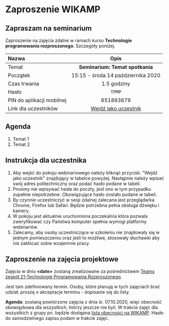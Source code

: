 # Zaproszenie WIKAMP

## Zapraszam na seminarium

Zaproszenie na zajęcia zdalne w ramach kursu **Technologie programowania rozproszonego**. Szczegóły poniżej.

| Nazwa                     |                                    Opis                                     |
| :------------------------ | :-------------------------------------------------------------------------: |
| Temat                     |                             **Seminarium: Temat spotkania**                             |
| Początek                  |                     15:15 - środa 14 października 2020                      |
| Czas trwania              |                                   1.5 godziny                                    |
| Hasło                     |                                     `TPMP`                                     |
| PIN do aplikacji mobilnej |                                  651893879                                  |
| Link dla uczestników      | [Wejdź jako uczestnik](https://web3-celpl.clickmeeting.com/webinary3-21504) |

## Agenda

1. Temat 1
1. Temat 2

## Instrukcja dla uczestnika

1. Aby wejść do pokoju webinariowego należy kliknąć przycisk: "Wejdź jako uczestnik" znajdujący w tabelce powyżej. Następnie należy wpisać swój adres politechniczny oraz podać hasło podane w tabeli.
1. Prosimy nie wpisywać hasła do poczty, jest ono w tym przypadku zupełnie niepotrzebne. Obowiązujące hasło zostało podane w tabeli.
1. By czynnie uczestniczyć w sesji zdalnej zalecana jest przeglądarka Chrome, Firefox lub Safari. Będzie potrzebna pełna obsługa dźwięku i kamery.
1. W pokoju jest aktualnie uruchomiona poczekalnia która pozwala zweryfikować czy Państwa komputer spełnia wymogi platformy webinariów.
1. Zalecamy, aby osoby uczestniczące w szkoleniu nie znajdowały się w jednym pomieszczeniu oraz jeśli to możliwe, stosowały słuchawki aby nie zakłócać sobie wzajemnie pracy.

## Zaproszenie na zajęcia projektowe

Zajęcia w dniu **\<date\>** zostaną zrealizowane za pośrednictwem [Teams zespół 21-Technologie Programowania Rozproszonego](https://teams.microsoft.com/l/team/19%3a756b8bc45643438b926e464ee1610547%40thread.tacv2/conversations?groupId=9a230ac5-833f-4492-bf31-9f92acad09a1&amp;tenantId=67ea5955-9b5c-4693-a8f9-960f2a3b49bb).

Jest tam zdefiniowany termin. Osoby, które planują w tych zajęciach brać udział, proszę o akceptacje terminu - dopisanie się do listy.

**Agenda**: zostaną powtórzone zajęcia z dnia śr. 07.10.2020, więc obecność obowiązkowa dla wszystkich, którzy jeszcze nie byli. W trakcie zajęć dla wszystkich z grupy pn. będzie dostępna [lista obecności na WIKAMP](https://ftims.edu.p.lodz.pl/mod/attendance/take.php?id=26384&amp;sessionid=52995&amp;grouptype=10039). Hasło do samodzielnego zapisu podam w trakcie zajęć.
